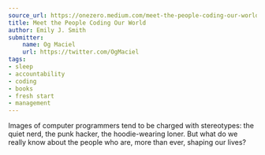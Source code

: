```yaml
---
source_url: https://onezero.medium.com/meet-the-people-coding-our-world-1d2a482e2e77
title: Meet the People Coding Our World
author: Emily J. Smith
submitter:
    name: Og Maciel
    url: https://twitter.com/OgMaciel
tags:
- sleep
- accountability
- coding
- books
- fresh start
- management
---
```


Images of computer programmers tend to be charged with stereotypes: the quiet nerd, the punk hacker, the hoodie-wearing loner. But what do we really know about the people who are, more than ever, shaping our lives?
